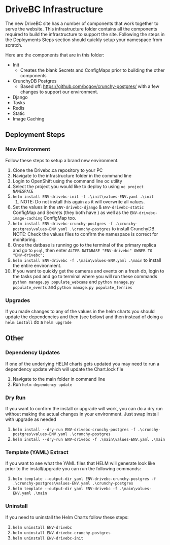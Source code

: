 # DriveBC Infrastructure

The new DriveBC site has a number of components that work together to serve the website. This infrastructure folder contains all the components required to build the infrastructure to support the site. Following the steps in the Deployments Steps section should quickly setup your namespace from scratch.

Here are the components that are in this folder:
- Init
  - Creates the blank Secrets and ConfigMaps prior to building the other components
- CrunchyDB Postgres
  - Based off: https://github.com/bcgov/crunchy-postgres/ with a few changes to support our environment.
- Django
- Tasks
- Redis
- Static
- Image Caching

## Deployment Steps
### New Environment
Follow these steps to setup a brand new environment.
1. Clone the Drivebc.ca repository to your PC
1. Navigate to the infrastructure folder in the command line
1. Login to OpenShift using the command line oc utility
1. Select the project you would like to deploy to using `oc project NAMESPACE`
1. `helm install ENV-drivebc-init -f .\init\values-ENV.yaml .\init`
    1. NOTE: Do not install this again as it will overwrite all values.
1. Set the values in the `ENV-drivebc-django` & `ENV-drivebc-static` ConfigMap and Secrets (they both have ) as well as the `ENV-drivebc-image-caching` ConfigMap too.
1. `helm install ENV-drivebc-crunchy-postgres -f .\crunchy-postgres\values-ENV.yaml .\crunchy-postgres` to install CrunchyDB. NOTE: Check the values files to confirm the namespace is correct for monitoring.
1. Once the datbase is running go to the terminal of the primary replica and go to `psql`, then enter `ALTER DATABASE "ENV-drivebc" OWNER TO "ENV-drivebc";`
1. `helm install ENV-drivebc -f .\main\values-ENV.yaml .\main` to install the entire environment. 
1. If you want to quickly get the cameras and events on a fresh db, login to the tasks pod and go to terminal where you will run these commands  `python manage.py populate_webcams` and `python manage.py populate_events` and `python manage.py populate_ferries`

### Upgrades

If you made changes to any of the values in the helm charts you should update the dependencies and then (see below) and then instead of doing a `helm install` do a `helm upgrade`

## Other

### Dependency Updates
If one of the underlying HELM charts gets updated you may need to run a dependency update which will update the Chart.lock file
1. Navigate to the main folder in command line
2. Run `helm dependency update`

### Dry Run
If you want to confirm the install or upgrade will work, you can do a dry run without making the actual changes in your environment. Just swap install with upgrade as needed
1. `helm install --dry-run ENV-drivebc-crunchy-postgres -f .\crunchy-postgres\values-ENV.yaml .\crunchy-postgres`
1. `helm install --dry-run ENV-drivebc -f .\main\values-ENV.yaml .\main`

### Template (YAML) Extract
If you want to see what the YAML files that HELM will generate look like prior to the install/upgrade you can run the following commands:

1. `helm template --output-dir yaml ENV-drivebc-crunchy-postgres -f .\crunchy-postgres\values-ENV.yaml .\crunchy-postgres`
1. `helm template --output-dir yaml ENV-drivebc -f .\main\values-ENV.yaml .\main`

### Uninstall
If you need to uninstall the Helm Charts follow these steps:
1. `helm uninstall ENV-drivebc`
1. `helm uninstall ENV-drivebc-crunchy-postgres`
1. `helm uninstall ENV-drivebc-init`